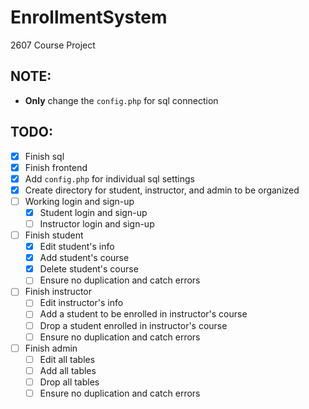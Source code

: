 # EnrollmentSystem
2607 Course Project

## NOTE:
- **Only** change the `config.php` for sql connection

## TODO:
- [x] Finish sql
- [x] Finish frontend
- [x] Add `config.php` for individual sql settings
- [x] Create directory for student, instructor, and admin to be organized
- [ ] Working login and sign-up
	- [x] Student login and sign-up
	- [ ] Instructor login and sign-up
- [ ] Finish student
	- [x] Edit student's info
	- [x] Add student's course
	- [x] Delete student's course
	- [ ] Ensure no duplication and catch errors
- [ ] Finish instructor
	- [ ] Edit instructor's info
	- [ ] Add a student to be enrolled in instructor's course
	- [ ] Drop a student enrolled in instructor's course
	- [ ] Ensure no duplication and catch errors
- [ ] Finish admin
	- [ ] Edit all tables
	- [ ] Add all tables
	- [ ] Drop all tables
	- [ ] Ensure no duplication and catch errors

